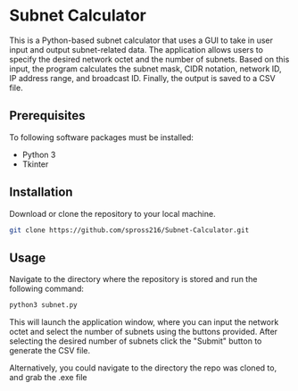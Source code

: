 # Subnet Calculator
This is a Python-based subnet calculator that uses a GUI to take in user input and output subnet-related data. The application allows users to specify the desired network octet and the number of subnets. Based on this input, the program calculates the subnet mask, CIDR notation, network ID, IP address range, and broadcast ID. Finally, the output is saved to a CSV file.

## Prerequisites

To following software packages must be installed:

- Python 3
- Tkinter

## Installation

Download or clone the repository to your local machine.

```sh
git clone https://github.com/spross216/Subnet-Calculator.git 
```
## Usage

Navigate to the directory where the repository is stored and run the following command:

```sh
python3 subnet.py
```
This will launch the application window, where you can input the network octet and select the number of subnets using the buttons provided. After selecting the desired number of subnets click the "Submit" button to generate the CSV file.

Alternatively, you could navigate to the directory the repo was cloned to, and grab the .exe file 